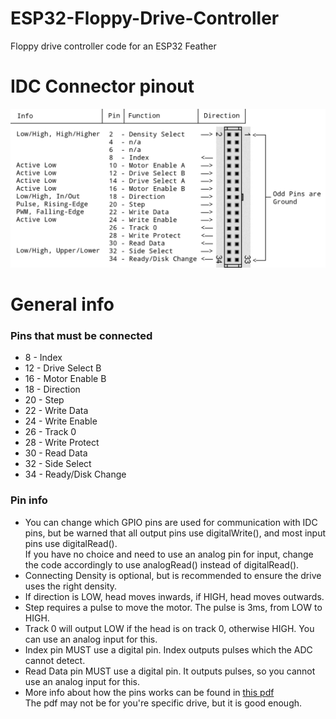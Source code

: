 # ESP32-Floppy-Drive-Controller
Floppy drive controller code for an ESP32 Feather

# IDC Connector pinout
![pinout diagram](https://github.com/michael-gif/ESP32-Floppy-Drive-Controller/blob/main/resources/idc_connector_pinout.png)

# General info
### Pins that must be connected
- 8 - Index
- 12 - Drive Select B
- 16 - Motor Enable B
- 18 - Direction
- 20 - Step
- 22 - Write Data
- 24 - Write Enable
- 26 - Track 0
- 28 - Write Protect
- 30 - Read Data
- 32 - Side Select
- 34 - Ready/Disk Change

### Pin info
- You can change which GPIO pins are used for communication with IDC pins, but be warned that all output pins use digitalWrite(), and most input pins use digitalRead().  
If you have no choice and need to use an analog pin for input, change the code accordingly to use analogRead() instead of digitalRead().
- Connecting Density is optional, but is recommended to ensure the drive uses the right density.
- If direction is LOW, head moves inwards, if HIGH, head moves outwards.
- Step requires a pulse to move the motor. The pulse is 3ms, from LOW to HIGH.
- Track 0 will output LOW if the head is on track 0, otherwise HIGH. You can use an analog input for this.
- Index pin MUST use a digital pin. Index outputs pulses which the ADC cannot detect.
- Read Data pin MUST use a digital pin. It outputs pulses, so you cannot use an analog input for this.
- More info about how the pins works can be found in [this pdf](https://github.com/michael-gif/ESP32-Floppy-Drive-Controller/blob/main/resources/SAMSUNG-SFD321B-070103.pdf)  
The pdf may not be for you're specific drive, but it is good enough.